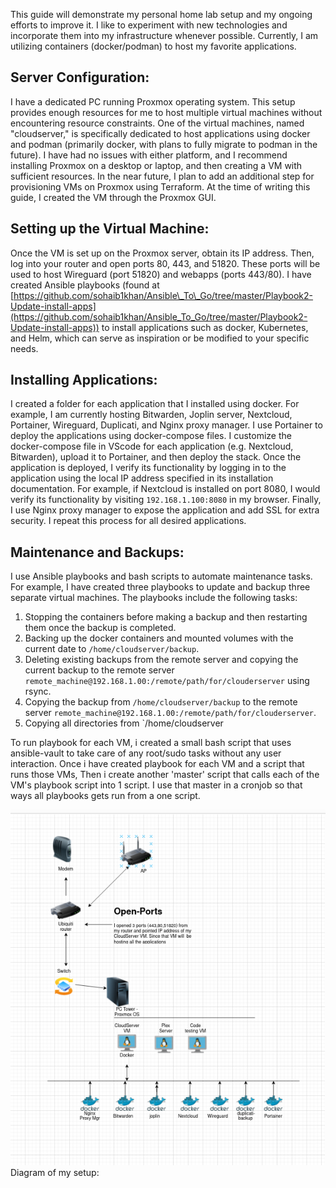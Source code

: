 This guide will demonstrate my personal home lab setup and my ongoing efforts to improve it. I like to experiment with new technologies and incorporate them into my infrastructure whenever possible. Currently, I am utilizing containers (docker/podman) to host my favorite applications.

## Server Configuration:

I have a dedicated PC running Proxmox operating system. This setup provides enough resources for me to host multiple virtual machines without encountering resource constraints. One of the virtual machines, named "cloudserver," is specifically dedicated to host applications using docker and podman (primarily docker, with plans to fully migrate to podman in the future). I have had no issues with either platform, and I recommend installing Proxmox on a desktop or laptop, and then creating a VM with sufficient resources. In the near future, I plan to add an additional step for provisioning VMs on Proxmox using Terraform. At the time of writing this guide, I created the VM through the Proxmox GUI.

## Setting up the Virtual Machine:

Once the VM is set up on the Proxmox server, obtain its IP address. Then, log into your router and open ports 80, 443, and 51820. These ports will be used to host Wireguard (port 51820) and webapps (ports 443/80). I have created Ansible playbooks (found at [https://github.com/sohaib1khan/Ansible\_To\_Go/tree/master/Playbook2-Update-install-apps](https://github.com/sohaib1khan/Ansible_To_Go/tree/master/Playbook2-Update-install-apps)) to install applications such as docker, Kubernetes, and Helm, which can serve as inspiration or be modified to your specific needs.

## Installing Applications:

I created a folder for each application that I installed using docker. For example, I am currently hosting Bitwarden, Joplin server, Nextcloud, Portainer, Wireguard, Duplicati, and Nginx proxy manager. I use Portainer to deploy the applications using docker-compose files. I customize the docker-compose file in VScode for each application (e.g. Nextcloud, Bitwarden), upload it to Portainer, and then deploy the stack. Once the application is deployed, I verify its functionality by logging in to the application using the local IP address specified in its installation documentation. For example, if Nextcloud is installed on port 8080, I would verify its functionality by visiting `192.168.1.100:8080` in my browser. Finally, I use Nginx proxy manager to expose the application and add SSL for extra security. I repeat this process for all desired applications.

## Maintenance and Backups:

I use Ansible playbooks and bash scripts to automate maintenance tasks. For example, I have created three playbooks to update and backup three separate virtual machines. The playbooks include the following tasks:

1.  Stopping the containers before making a backup and then restarting them once the backup is completed.
2.  Backing up the docker containers and mounted volumes with the current date to `/home/cloudserver/backup`.
3.  Deleting existing backups from the remote server and copying the current backup to the remote server `remote_machine@192.168.1.00:/remote/path/for/clouderserver` using rsync.
4.  Copying the backup from `/home/cloudserver/backup` to the remote server `remote_machine@192.168.1.00:/remote/path/for/clouderserver`.
5.  Copying all directories from `/home/cloudserver

To run playbook for each VM, i created a small bash script that uses ansible-vault to take care of any root/sudo tasks without any user interaction. Once i have created playbook for each VM and a script that runs those VMs, Then i create another 'master' script that calls each of the VM's playbook script into 1 script. I use that master in a cronjob so that ways all playbooks gets run from a one script.

![homelab-setup](https://github.com/sohaib1khan/home_server_setup/blob/main/imgs/home_lab.png)
Diagram of my setup:
